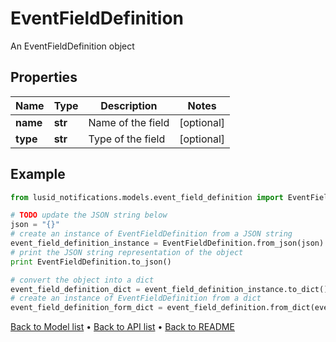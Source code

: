 # EventFieldDefinition

An EventFieldDefinition object

## Properties
Name | Type | Description | Notes
------------ | ------------- | ------------- | -------------
**name** | **str** | Name of the field | [optional] 
**type** | **str** | Type of the field | [optional] 

## Example

```python
from lusid_notifications.models.event_field_definition import EventFieldDefinition

# TODO update the JSON string below
json = "{}"
# create an instance of EventFieldDefinition from a JSON string
event_field_definition_instance = EventFieldDefinition.from_json(json)
# print the JSON string representation of the object
print EventFieldDefinition.to_json()

# convert the object into a dict
event_field_definition_dict = event_field_definition_instance.to_dict()
# create an instance of EventFieldDefinition from a dict
event_field_definition_form_dict = event_field_definition.from_dict(event_field_definition_dict)
```
[Back to Model list](../README.md#documentation-for-models) &#8226; [Back to API list](../README.md#documentation-for-api-endpoints) &#8226; [Back to README](../README.md)



